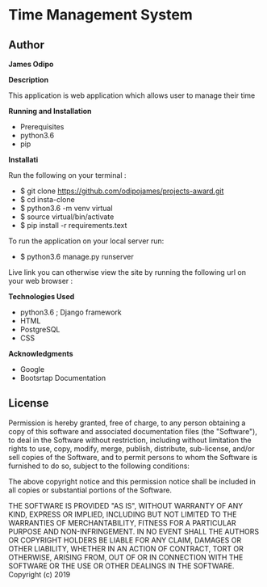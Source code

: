 # Time Management System 

## Author

**James Odipo**

**Description**

This application is web application which allows user to
manage their time

**Running and Installation**
* Prerequisites
* python3.6
* pip

**Installati**

Run the following on your terminal :

* $ git clone https://github.com/odipojames/projects-award.git
* $ cd insta-clone
* $ python3.6 -m venv virtual
* $ source virtual/bin/activate
* $ pip install -r requirements.text


To run the application on your local server run:

* $ python3.6 manage.py runserver

Live link
you can otherwise view the site by running the following url on your web browser :

**Technologies Used**

* python3.6 ; Django framework
* HTML
* PostgreSQL
* CSS


**Acknowledgments**
* Google
* Bootsrtap Documentation

## License

Permission is hereby granted, free of charge, to any person obtaining a copy of this software and associated documentation files (the "Software"), to deal in the Software without restriction, including without limitation the rights to use, copy, modify, merge, publish, distribute, sub-license, and/or sell copies of the Software, and to permit persons to whom the Software is furnished to do so, subject to the following conditions:

The above copyright notice and this permission notice shall be included in all copies or substantial portions of the Software.

THE SOFTWARE IS PROVIDED "AS IS", WITHOUT WARRANTY OF ANY KIND, EXPRESS OR IMPLIED, INCLUDING BUT NOT LIMITED TO THE WARRANTIES OF MERCHANTABILITY, FITNESS FOR A PARTICULAR PURPOSE AND NON-INFRINGEMENT. IN NO EVENT SHALL THE AUTHORS OR COPYRIGHT HOLDERS BE LIABLE FOR ANY CLAIM, DAMAGES OR OTHER LIABILITY, WHETHER IN AN ACTION OF CONTRACT, TORT OR OTHERWISE, ARISING FROM, OUT OF OR IN CONNECTION WITH THE SOFTWARE OR THE USE OR OTHER DEALINGS IN THE SOFTWARE. Copyright (c) 2019
